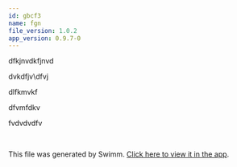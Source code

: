 ```yaml
---
id: gbcf3
name: fgn
file_version: 1.0.2
app_version: 0.9.7-0
---
```


dfkjnvdkfjnvd

dvkdfjv\\dfvj

dlfkmvkf





dfvmfdkv

fvdvdvdfv

<br/>

This file was generated by Swimm. [Click here to view it in the app](http://localhost:5000/repos/Z2l0aHViJTNBJTNBc3Rva2Utd2VhdGhlciUzQSUzQUFkZGllQ29oZW4=/docs/gbcf3).